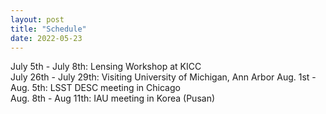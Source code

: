 ```yaml
---
layout: post
title: "Schedule"
date: 2022-05-23
---
```

July 5th - July 8th: Lensing Workshop at KICC <br />
July 26th - July 29th: Visiting University of Michigan, Ann Arbor 
Aug. 1st - Aug. 5th: LSST DESC meeting in Chicago <br />
Aug. 8th - Aug 11th: IAU meeting in Korea (Pusan) <br />

